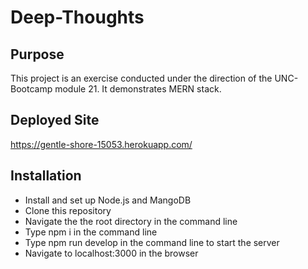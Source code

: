 # Deep-Thoughts

## Purpose
This project is an exercise conducted under the direction of the UNC-Bootcamp module 21.  It demonstrates MERN stack.

## Deployed Site
https://gentle-shore-15053.herokuapp.com/

## Installation
* Install and set up Node.js and MangoDB
* Clone this repository
* Navigate the the root directory in the command line
* Type npm i in the command line
* Type npm run develop in the command line to start the server
* Navigate to localhost:3000 in the browser
